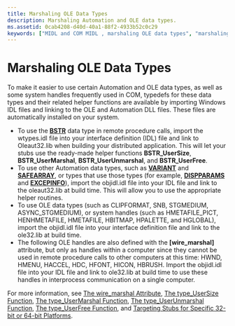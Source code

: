 ```yaml
---
title: Marshaling OLE Data Types
description: Marshaling Automation and OLE data types.
ms.assetid: 0cab4208-d40d-40a1-88f2-4933b52c0c29
keywords: ["MIDL and COM MIDL , marshaling OLE data types", "marshaling MIDL", "OLE data MIDL"]
---
```


# Marshaling OLE Data Types

To make it easier to use certain Automation and OLE data types, as well as some system handles frequently used in COM, typedefs for these data types and their related helper functions are available by importing Windows IDL files and linking to the OLE and Automation DLL files. These files are automatically installed on your system.

-   To use the [**BSTR**](1b2d7d2c-47af-4389-a6b6-b01b7e915228) data type in remote procedure calls, import the wtypes.idl file into your interface definition (IDL) file and link to Oleaut32.lib when building your distributed application. This will let your stubs use the ready-made helper functions **BSTR\_UserSize**, **BSTR\_UserMarshal**, **BSTR\_UserUnmarshal**, and **BSTR\_UserFree**.
-   To use other Automation data types, such as [**VARIANT**](e305240e-9e11-4006-98cc-26f4932d2118) and [**SAFEARRAY**](9ec8025b-4763-4526-ab45-390c5d8b3b1e), or types that use those types (for example, [**DISPPARAMS**](a16e5a21-766e-4287-b039-13429aa78f8b) and [**EXCEPINFO**](29583e58-10a6-4679-a5c6-d51f2b50b074)), import the objidl.idl file into your IDL file and link to the oleaut32.lib at build time. This will allow you to use the appropriate helper routines.
-   To use OLE data types (such as CLIPFORMAT, SNB, STGMEDIUM, ASYNC\_STGMEDIUM), or system handles (such as HMETAFILE\_PICT, HENHMETAFILE, HMETAFILE, HBITMAP, HPALETTE, and HGLOBAL), import the objidl.idl file into your interface definition file and link to the ole32.lib at build time.
-   The following OLE handles are also defined with the **\[wire\_marshal\]** attribute, but only as handles within a computer since they cannot be used in remote procedure calls to other computers at this time: HWND, HMENU, HACCEL, HDC, HFONT, HICON, HBRUSH. Import the objidl.idl file into your IDL file and link to ole32.lib at build time to use these handles in interprocess communication on a single computer.

For more information, see [The wire\_marshal Attribute](https://msdn.microsoft.com/library/windows/desktop/aa378976), [The type\_UserSize Function](https://msdn.microsoft.com/library/windows/desktop/aa378949), [The type\_UserMarshal Function](https://msdn.microsoft.com/library/windows/desktop/aa378942), [The type\_UserUnmarshal Function](https://msdn.microsoft.com/library/windows/desktop/aa378956), [The type\_UserFree Function](https://msdn.microsoft.com/library/windows/desktop/aa378939), and [Targeting Stubs for Specific 32-bit or 64-bit Platforms](targeting-stubs-for-specific-32-bit-or-64-bit-platforms.md).

 

 




